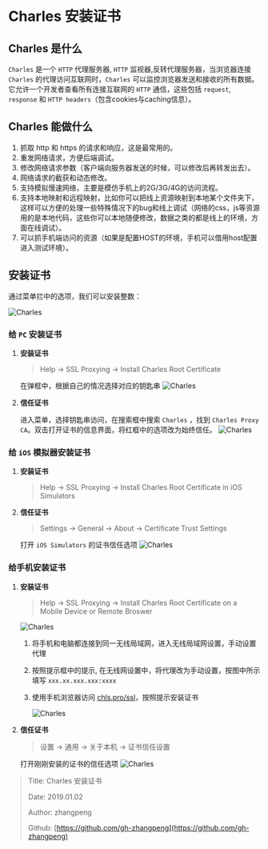 # Charles 安装证书

## Charles 是什么

`Charles` 是一个 `HTTP` 代理服务器, `HTTP` 监视器,反转代理服务器，当浏览器连接 `Charles` 的代理访问互联网时，`Charles` 可以监控浏览器发送和接收的所有数据。它允许一个开发者查看所有连接互联网的 `HTTP` 通信，这些包括 `request`, `response` 和 `HTTP headers`（包含cookies与caching信息）。

## Charles 能做什么

1. 抓取 http 和 https 的请求和响应，这是最常用的。
2. 重发网络请求，方便后端调试。
3. 修改网络请求参数（客户端向服务器发送的时候，可以修改后再转发出去）。
4. 网络请求的截获和动态修改。
5. 支持模拟慢速网络，主要是模仿手机上的2G/3G/4G的访问流程。
6. 支持本地映射和远程映射，比如你可以把线上资源映射到本地某个文件夹下，这样可以方便的处理一些特殊情况下的bug和线上调试（网络的css，js等资源用的是本地代码，这些你可以本地随便修改，数据之类的都是线上的环境，方面在线调试）。
7. 可以抓手机端访问的资源（如果是配置HOST的环境，手机可以借用host配置进入测试环境）。

## 安装证书

通过菜单拦中的选项，我们可以安装整数：

![Charles](http://img.zhangpeng.site/2019/01/02/1.jpg)

### 给 `PC` 安装证书

1. **安装证书**

   > Help -&gt; SSL Proxying -&gt; Install Charles Root Certificate

   在弹框中，根据自己的情况选择对应的钥匙串 ![Charles](http://img.zhangpeng.site/2019/01/02/2.jpg)

2. **信任证书**

   进入菜单，选择钥匙串访问，在搜索框中搜索 `Charles` ，找到 `Charles Proxy CA`。双击打开证书的信息界面，将红框中的选项改为始终信任。 ![Charles](http://img.zhangpeng.site/2019/01/02/3.jpg)

### 给 `iOS` 模拟器安装证书

1. **安装证书**

   > Help -&gt; SSL Proxying -&gt; Install Charles Root Certificate in iOS Simulators

2. **信任证书**

   > Settings -&gt; General -&gt; About -&gt; Certificate Trust Settings

   打开 `iOS Simulators` 的证书信任选项 ![Charles](http://img.zhangpeng.site/2019/01/02/4.jpg)

### 给手机安装证书

1. **安装证书**

   > Help -&gt; SSL Proxying -&gt; Install Charles Root Certificate on a Mobile Device or Remote Broswer

   ![Charles](http://img.zhangpeng.site/2019/01/02/5.jpg)

   1. 将手机和电脑都连接到同一无线局域网，进入无线局域网设置，手动设置代理
   2. 按照提示框中的提示, 在无线网设置中，将代理改为手动设置，按图中所示填写 `xxx.xx.xxx.xxx:xxxx`
   3. 使用手机浏览器访问 [chls.pro/ssl](https://github.com/gh-zhangpeng/blog/tree/322c1a6adda8dd6be880c9622823871046e6654b/mac/chls.pro/ssl/README.md)，按照提示安装证书

      ![Charles](http://img.zhangpeng.site/2019/01/02/6.jpg)

2. **信任证书**

   > 设置 -&gt; 通用 -&gt; 关于本机 -&gt; 证书信任设置

   打开刚刚安装的证书的信任选项 ![Charles](http://img.zhangpeng.site/2019/01/02/7.jpg)

> Title: Charles 安装证书
>
> Date: 2019.01.02
>
> Author: zhangpeng
>
> Github: [https://github.com/gh-zhangpeng](https://github.com/gh-zhangpeng)
